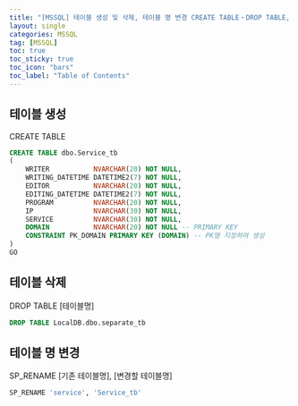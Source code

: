 ```yaml
---
title: "[MSSQL] 테이블 생성 및 삭제, 테이블 명 변경 CREATE TABLE・DROP TABLE, SP_RENAME"
layout: single
categories: MSSQL
tag: [MSSQL]
toc: true
toc_sticky: true
toc_icon: "bars"
toc_label: "Table of Contents"
---
```


## 테이블 생성
CREATE TABLE
```sql
CREATE TABLE dbo.Service_tb
(
    WRITER           NVARCHAR(20) NOT NULL,
    WRITING_DATETIME DATETIME2(7) NOT NULL,
    EDITOR           NVARCHAR(20) NOT NULL,
    EDITING_DATETIME DATETIME2(7) NOT NULL,
    PROGRAM          NVARCHAR(20) NOT NULL,
    IP               NVARCHAR(30) NOT NULL,
    SERVICE          NVARCHAR(30) NOT NULL,
    DOMAIN           NVARCHAR(20) NOT NULL -- PRIMARY KEY
    CONSTRAINT PK_DOMAIN PRIMARY KEY (DOMAIN) -- PK명 지정하여 생성
)
GO
```

## 테이블 삭제
DROP TABLE [테이블명]
```sql
DROP TABLE LocalDB.dbo.separate_tb​
```

## 테이블 명 변경
SP_RENAME [기존 테이블명], [변경할 테이블명]
```sql
SP_RENAME 'service', 'Service_tb'
```